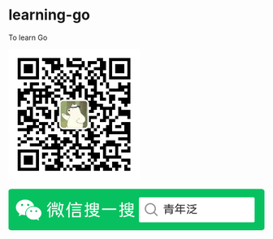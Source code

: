 # learning-go
To learn Go

![image](notes/images/erweima.jpg)

![image](notes/images/souweixin.png)

